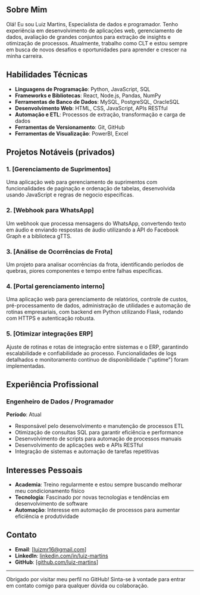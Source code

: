 ## Sobre Mim

Olá! Eu sou Luiz Martins, Especialista de dados e programador. Tenho experiência em desenvolvimento de aplicações web, gerenciamento de dados, avaliação de grandes conjuntos para extração de insights e otimização de processos. Atualmente, trabalho como CLT e estou sempre em busca de novos desafios e oportunidades para aprender e crescer na minha carreira.

## Habilidades Técnicas

- **Linguagens de Programação**: Python, JavaScript, SQL
- **Frameworks e Bibliotecas**: React, Node.js, Pandas, NumPy
- **Ferramentas de Banco de Dados**: MySQL, PostgreSQL, OracleSQL
- **Desenvolvimento Web**: HTML, CSS, JavaScript, APIs RESTful
- **Automação e ETL**: Processos de extração, transformação e carga de dados
- **Ferramentas de Versionamento**: Git, GitHub
- **Ferramentas de Visualização**: PowerBI, Excel

## Projetos Notáveis (privados)

### 1. [Gerenciamento de Suprimentos]
Uma aplicação web para gerenciamento de suprimentos com funcionalidades de paginação e ordenação de tabelas, desenvolvida usando JavaScript e regras de negocio especificas.

### 2. [Webhook para WhatsApp]
Um webhook que processa mensagens do WhatsApp, convertendo texto em áudio e enviando respostas de áudio utilizando a API do Facebook Graph e a biblioteca gTTS.

### 3. [Análise de Ocorrências de Frota]
Um projeto para analisar ocorrências da frota, identificando períodos de quebras, piores componentes e tempo entre falhas específicas.

### 4. [Portal gerenciamento interno]
Uma aplicação web para gerenciamento de relatórios, controle de custos, pré-processamento de dados, administração de utilidades e automação de rotinas empresariais, com backend em Python utilizando Flask, rodando com HTTPS e autenticação robusta.

### 5. [Otimizar integrações ERP]
Ajuste de rotinas e rotas de integração entre sistemas e o ERP, garantindo escalabilidade e confiabilidade ao processo. Funcionalidades de logs detalhados e monitoramento contínuo de disponibilidade ("uptime") foram implementadas.

## Experiência Profissional

### Engenheiro de Dados / Programador 
**Período**: Atual
- Responsável pelo desenvolvimento e manutenção de processos ETL
- Otimização de consultas SQL para garantir eficiência e performance
- Desenvolvimento de scripts para automação de processos manuais
- Desenvolvimento de aplicações web e APIs RESTful
- Integração de sistemas e automação de tarefas repetitivas

## Interesses Pessoais

- **Academia**: Treino regularmente e estou sempre buscando melhorar meu condicionamento físico
- **Tecnologia**: Fascinado por novas tecnologias e tendências em desenvolvimento de software
- **Automação**: Interesse em automação de processos para aumentar eficiência e produtividade

## Contato

- **Email**: [luizmr16@gmail.com]
- **LinkedIn**: [linkedin.com/in/luiz-martins](https://linkedin.com/in/luiz-martins)
- **GitHub**: [[github.com/luiz-martins](https://github.com/LuizMartinsz)]

---

Obrigado por visitar meu perfil no GitHub! Sinta-se à vontade para entrar em contato comigo para qualquer dúvida ou colaboração.
